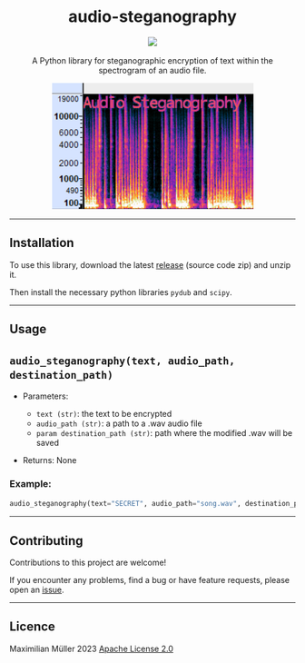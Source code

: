 <h1 align="center">
audio-steganography
</h1>

<p align="center">
<a href="https://github.com/maxmmueller/audio-steganography/blob/main/LICENSE"><img src="https://img.shields.io/badge/license-Apache%202-blue"/></a>
</p>


<p align="center">A Python library for steganographic encryption of text within the spectrogram of an audio file.</p>


<p align="center">
<img src="images/screenshot.jpg">
</p>

---
## Installation
To use this library, download the latest [release](https://github.com/maxmmueller/audio-steganography/releases/latest) (source code zip) and unzip it.

Then install the necessary python libraries `pydub` and `scipy`.

---
## Usage 

## `audio_steganography(text, audio_path, destination_path)`

- Parameters:
  - `text (str)`: the text to be encrypted
  - `audio_path (str)`: a path to a .wav audio file
  - `param destination_path (str)`: path where the modified .wav will be saved


- Returns: None
### Example:

```python
audio_steganography(text="SECRET", audio_path="song.wav", destination_path="encrypted.wav")
```

---
## Contributing
Contributions to this project are welcome!

If you encounter any problems, find a bug or have feature requests, please open an [issue](https://github.com/maxmmueller/audio-steganography/issues/new).

---
## Licence
Maximilian Müller 2023 [Apache License 2.0](LICENSE)
